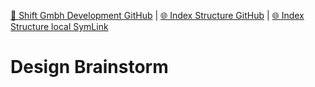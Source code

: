 [📁 Shift Gmbh Development GitHub](/cerulean-circle-unlimited-2cu/product/development/2cu-custom-development/shift-gmbh-development.md) | [🌐 Index Structure GitHub](/cerulean-circle-unlimited-2cu/product/development/2cu-custom-development/shift-gmbh-development/design-brainstorm.md) | [🌐 Index Structure local SymLink](./design-brainstorm.entry.md)

# Design Brainstorm
